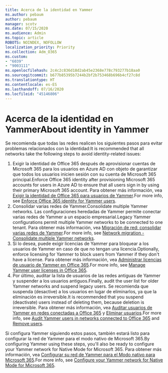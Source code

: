 ```yaml
---
title: Acerca de la identidad en Yammer
ms.author: pebaum
author: pebaum
manager: scotv
ms.date: 07/15/2020
ms.audience: Admin
ms.topic: article
ROBOTS: NOINDEX, NOFOLLOW
localization_priority: Priority
ms.collection: Adm_O365
ms.custom:
- "6039"
- "9003111"
ms.openlocfilehash: 2c4c2c836d18d2ab45e2368e778c793277b18aa0
ms.sourcegitcommit: b677b85395b7244b2bf2b753468b696b4cf27c8d
ms.translationtype: HT
ms.contentlocale: es-ES
ms.lasthandoff: 07/16/2020
ms.locfileid: "45146806"
---
```

# <a name="about-identity-in-yammer"></a><span data-ttu-id="476f3-102">Acerca de la identidad en Yammer</span><span class="sxs-lookup"><span data-stu-id="476f3-102">About identity in Yammer</span></span>

<span data-ttu-id="476f3-103">Se recomienda que todas las redes realicen los siguientes pasos para evitar problemas relacionados con la identidad:</span><span class="sxs-lookup"><span data-stu-id="476f3-103">It is recommended that all networks take the following steps to avoid identity-related issues:</span></span>

1. <span data-ttu-id="476f3-104">Exigir la identidad de Office 365 después de aprovisionar cuentas de Microsoft 365 para los usuarios en Azure AD con objeto de garantizar que todos los usuarios inicien sesión con su cuenta de Microsoft 365 principal.</span><span class="sxs-lookup"><span data-stu-id="476f3-104">Enforce Office 365 identity after provisioning Microsoft 365 accounts for users in Azure AD to ensure that all users sign in by using their primary Microsoft 365 account.</span></span> <span data-ttu-id="476f3-105">Para obtener más información, vea [Exigir la identidad de Office 365 para usuarios de Yammer](https://docs.microsoft.com/yammer/configure-your-yammer-network/enforce-office-365-identity).</span><span class="sxs-lookup"><span data-stu-id="476f3-105">For more info, see [Enforce Office 365 identity for Yammer users](https://docs.microsoft.com/yammer/configure-your-yammer-network/enforce-office-365-identity).</span></span>
2. <span data-ttu-id="476f3-106">Consolidar varias redes de Yammer.</span><span class="sxs-lookup"><span data-stu-id="476f3-106">Consolidate multiple Yammer networks.</span></span> <span data-ttu-id="476f3-107">Las configuraciones heredadas de Yammer permite conectar varias redes de Yammer a un espacio empresarial.</span><span class="sxs-lookup"><span data-stu-id="476f3-107">Legacy Yammer configurations permit multiple Yammer networks to be connected to one tenant.</span></span> <span data-ttu-id="476f3-108">Para obtener más información, vea [Migración de red: consolidar varias redes de Yammer](https://docs.microsoft.com/yammer/configure-your-yammer-network/consolidate-multiple-yammer-networks).</span><span class="sxs-lookup"><span data-stu-id="476f3-108">For more info, see [Network migration - Consolidate multiple Yammer networks](https://docs.microsoft.com/yammer/configure-your-yammer-network/consolidate-multiple-yammer-networks).</span></span>
3. <span data-ttu-id="476f3-109">Si lo desea, puede exigir licencias de Yammer para bloquear a los usuarios de Yammer en caso de que no tengan una licencia.</span><span class="sxs-lookup"><span data-stu-id="476f3-109">Optionally, enforce licensing for Yammer to block users from Yammer if they don't have a license.</span></span> <span data-ttu-id="476f3-110">Para obtener más información, vea [Administrar licencias de usuario de Yammer en Office 365](https://docs.microsoft.com/yammer/manage-yammer-users/manage-yammer-licenses-in-office-365).</span><span class="sxs-lookup"><span data-stu-id="476f3-110">For more info, see [Manage Yammer user licenses in Office 365](https://docs.microsoft.com/yammer/manage-yammer-users/manage-yammer-licenses-in-office-365).</span></span>
4. <span data-ttu-id="476f3-111">Por último, auditar la lista de usuarios de las redes antiguas de Yammer y suspender a los usuarios antiguos.</span><span class="sxs-lookup"><span data-stu-id="476f3-111">Finally, audit the user list for older Yammer networks and suspend legacy users.</span></span> <span data-ttu-id="476f3-112">Se recomienda que suspenda (desactive) a los usuarios en lugar de eliminarlos, ya que la eliminación es irreversible.</span><span class="sxs-lookup"><span data-stu-id="476f3-112">It is recommended that you suspend (deactivate) users instead of deleting them, because deletion is irreversible.</span></span> <span data-ttu-id="476f3-113">Para obtener más información, vea [Auditar usuarios de Yammer en redes conectadas a Office 365](https://docs.microsoft.com/yammer/manage-yammer-users/audit-users-connected-to-office-365) y [Eliminar usuarios](https://docs.microsoft.com/yammer/manage-yammer-users/add-block-or-remove-users#remove-users).</span><span class="sxs-lookup"><span data-stu-id="476f3-113">For more info, see [Audit Yammer users in networks connected to Office 365](https://docs.microsoft.com/yammer/manage-yammer-users/audit-users-connected-to-office-365) and [Remove users](https://docs.microsoft.com/yammer/manage-yammer-users/add-block-or-remove-users#remove-users).</span></span>

<span data-ttu-id="476f3-114">Si configura Yammer siguiendo estos pasos, también estará listo para configurar la red de Yammer para el modo nativo de Microsoft 365.</span><span class="sxs-lookup"><span data-stu-id="476f3-114">By configuring Yammer using these steps, you'll also be ready to configure your Yammer network for Native Mode for Microsoft 365.</span></span> <span data-ttu-id="476f3-115">Para obtener más información, vea [Configurar su red de Yammer para el Modo nativo para Microsoft 365](https://docs.microsoft.com/yammer/configure-your-yammer-network/native-mode).</span><span class="sxs-lookup"><span data-stu-id="476f3-115">For more info, see [Configure your Yammer network for Native Mode for Microsoft 365](https://docs.microsoft.com/yammer/configure-your-yammer-network/native-mode).</span></span>